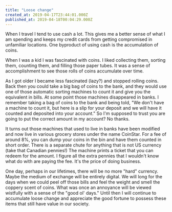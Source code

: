 ```yaml
---
title: "Loose change"
created_at: 2019-04-17T23:44:01.000Z
published_at: 2019-04-18T00:04:29.000Z
---
```

When I travel I tend to use cash a lot. This gives me a better sense of what I am spending and keeps my credit cards from getting compromised in unfamiliar locations. One byproduct of using cash is the accumulation of coins. 

When I was a kid I was fascinated with coins. I liked collecting them, sorting them, counting them, and filling those paper tubes. It was a sense of accomplishment to see those rolls of coins accumulate over time. 

As I got older I became less fascinated (lazy?) and stopped rolling coins. Back then you could take a big bag of coins to the bank, and they would use one of those automatic sorting machines to count it and give you the equivalent in bills. At some point those machines disappeared in banks. I remember taking a bag of coins to the bank and being told, "We don't have a machine to count it, but here is a slip for your deposit and we will have it counted and deposited into your account." So I'm supposed to trust you are going to put the correct amount in my account? No thanks.

It turns out those machines that used to live in banks have been modified and now live in various grocery stores under the name CoinStar. For a fee of around 8%, you can dump your coins in the bin and have them counted in short order. There is a separate chute for anything that is not US currency (take that Canadian pennies!) The machine prints a ticket that you can redeem for the amount. I figure all the extra pennies that I wouldn't know what do with are paying the fee. It's the price of doing business. 

One day, perhaps in our lifetimes, there will be no more "hard" currency. Maybe the medium of exchange will be entirely digital. We will long for the days when we could peel off those bills and feel the weight and smell the coppery scent of coins. What was once an annoyance will be viewed wistfully with a sense of the "good ol' days." Until then I will continue to accumulate loose change and appreciate the good fortune to possess these items that still have value in our society.
